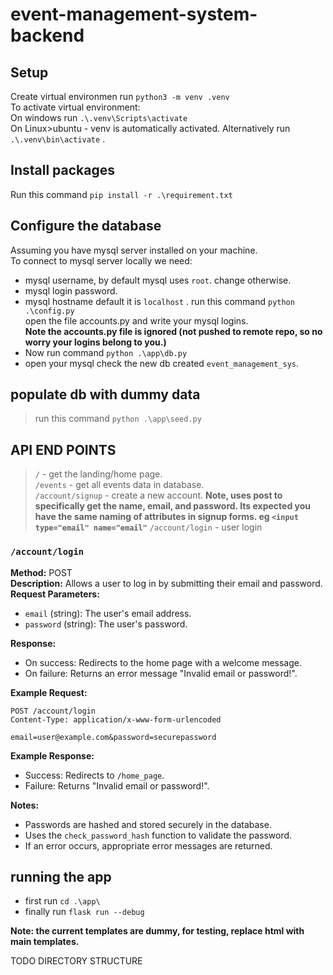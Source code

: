 # event-management-system-backend

## Setup
Create virtual environmen run `python3 -m venv .venv` \
To activate virtual environment: \
On windows run `.\.venv\Scripts\activate ` \
On Linux>ubuntu - venv is automatically activated. Alternatively run `.\.venv\bin\activate` .

## Install packages
Run this command `pip install -r .\requirement.txt`

## Configure the database
Assuming you have mysql server installed on your machine. \
To connect to mysql server locally we need:
- mysql username, by default mysql uses `root`. change otherwise.
- mysql login password.
- mysql hostname default it is `localhost` .
run this command `python .\config.py`\
open the file accounts.py and write your mysql logins.\
**Note the accounts.py file is ignored (not pushed to remote repo, so no worry your logins belong to you.)**
- Now run command `python .\app\db.py`
- open your mysql check the new db created `event_management_sys`.

## populate db with dummy data
> run this command `python .\app\seed.py `

## API END POINTS
> `/` - get the landing/home page. \
> `/events` - get all events data in database. \
> `/account/signup` - create a new account. **Note, uses post to specifically get the name, email, and password. Its expected you have the same naming of attributes in signup forms. eg `<input type="email" name="email"`**
> `/account/login` - user login
### `/account/login`
**Method:** POST  
**Description:** Allows a user to log in by submitting their email and password.  
**Request Parameters:**
- `email` (string): The user's email address.
- `password` (string): The user's password.

**Response:**
- On success: Redirects to the home page with a welcome message.
- On failure: Returns an error message "Invalid email or password!".

**Example Request:**
```http
POST /account/login
Content-Type: application/x-www-form-urlencoded

email=user@example.com&password=securepassword
```

**Example Response:**
- Success: Redirects to `/home_page`.
- Failure: Returns "Invalid email or password!".

**Notes:**
- Passwords are hashed and stored securely in the database.
- Uses the `check_password_hash` function to validate the password.
- If an error occurs, appropriate error messages are returned.

## running the app
- first run `cd .\app\`
- finally run `flask run --debug`

**Note: the current templates are dummy, for testing, replace html with main templates.**

TODO DIRECTORY STRUCTURE
